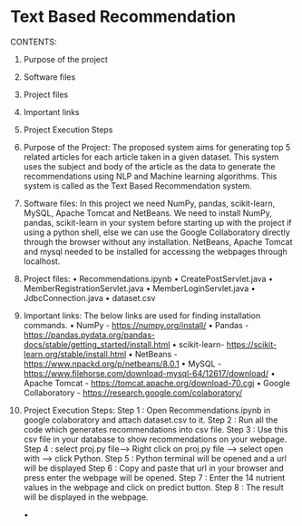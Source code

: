 # Text Based Recommendation

CONTENTS:
1. Purpose of the project
2. Software files
3. Project files
4. Important links
5. Project Execution Steps

1. Purpose of the Project:
     The proposed system aims for generating top 5 related articles for each article taken in a given dataset. This system uses the subject and
     body of the article as the data to generate the recommendations using NLP and Machine learning algorithms. This system is called as 
     the Text Based Recommendation system.  

2. Software files:
     In this project we need NumPy, pandas, scikit-learn, MySQL, Apache Tomcat and NetBeans. We need to install NumPy, pandas, scikit-learn in your system before 
     starting up with the project if using a python shell, else we can use the Google Collaboratory directly through the browser without any installation.
     NetBeans, Apache Tomcat and mysql needed to be installed for accessing the webpages through localhost.

3. Project files:
	•	Recommendations.ipynb
	•	CreatePostServlet.java
	•	MemberRegistrationServlet.java
	•	MemberLoginServlet.java
	•	JdbcConnection.java
	•	dataset.csv

4. Important links:
    The below links are used for finding installation commands.
  • NumPy - https://numpy.org/install/
  • Pandas - https://pandas.pydata.org/pandas-docs/stable/getting_started/install.html
  • scikit-learn- https://scikit-learn.org/stable/install.html
  • NetBeans - https://www.npackd.org/p/netbeans/8.0.1
  • MySQL - https://www.filehorse.com/download-mysql-64/12617/download/
  • Apache Tomcat - https://tomcat.apache.org/download-70.cgi
  • Google Collaboratory - https://research.google.com/colaboratory/

5. Project Execution Steps:
    Step 1 : Open Recommendations.ipynb in google colaboratory and attach dataset.csv to it.
    Step 2 : Run all the code which generates recommendations into csv file.
    Step 3 : Use this csv file in your database to show recommendations on your webpage. 
    Step 4 : select proj.py file--> Right click on proj.py file --> select open with --> 
             click Python.
    Step 5 : Python terminal will be opened and a url will be displayed
    Step 6 : Copy and paste that url in your browser and press enter the webpage 
             will be opened.
    Step 7 :  Enter the 14 nutrient values in the webpage and click on predict 
              button.
    Step 8 : The result will be displayed in the webpage.


	•	





